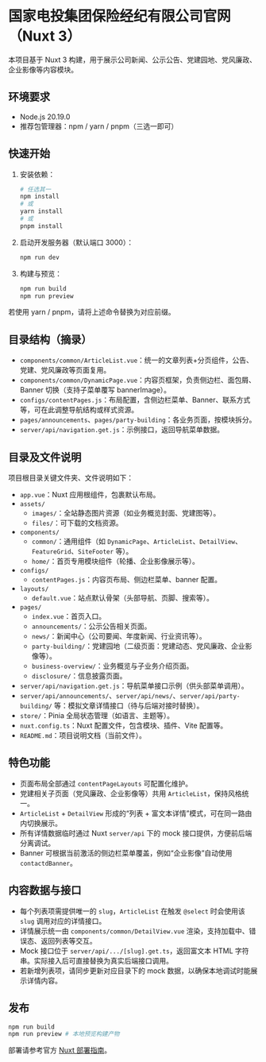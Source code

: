 # 国家电投集团保险经纪有限公司官网（Nuxt 3）

本项目基于 Nuxt 3 构建，用于展示公司新闻、公示公告、党建园地、党风廉政、企业影像等内容模块。

## 环境要求

- Node.js 20.19.0
- 推荐包管理器：npm / yarn / pnpm（三选一即可）

## 快速开始

1. 安装依赖：

   ```bash
   # 任选其一
   npm install
   # 或
   yarn install
   # 或
   pnpm install
   ```

2. 启动开发服务器（默认端口 3000）：

   ```bash
   npm run dev
   ```

3. 构建与预览：

   ```bash
   npm run build
   npm run preview
   ```

若使用 yarn / pnpm，请将上述命令替换为对应前缀。

## 目录结构（摘录）

- `components/common/ArticleList.vue`：统一的文章列表+分页组件，公告、党建、党风廉政等页面复用。
- `components/common/DynamicPage.vue`：内容页框架，负责侧边栏、面包屑、Banner 切换（支持子菜单覆写 bannerImage）。
- `configs/contentPages.js`：布局配置，含侧边栏菜单、Banner、联系方式等，可在此调整导航结构或样式资源。
- `pages/announcements`、`pages/party-building`：各业务页面，按模块拆分。
- `server/api/navigation.get.js`：示例接口，返回导航菜单数据。

## 目录及文件说明

项目根目录关键文件夹、文件说明如下：

- `app.vue`：Nuxt 应用根组件，包裹默认布局。
- `assets/`
  - `images/`：全站静态图片资源（如业务概览封面、党建图等）。
  - `files/`：可下载的文档资源。
- `components/`
  - `common/`：通用组件（如 `DynamicPage`、`ArticleList`、`DetailView`、`FeatureGrid`、`SiteFooter` 等）。
  - `home/`：首页专用模块组件（轮播、企业影像展示等）。
- `configs/`
  - `contentPages.js`：内容页布局、侧边栏菜单、banner 配置。
- `layouts/`
  - `default.vue`：站点默认骨架（头部导航、页脚、搜索等）。
- `pages/`
  - `index.vue`：首页入口。
  - `announcements/`：公示公告相关页面。
  - `news/`：新闻中心（公司要闻、年度新闻、行业资讯等）。
  - `party-building/`：党建园地（二级页面：党建动态、党风廉政、企业影像等）。
  - `business-overview/`：业务概览与子业务介绍页面。
  - `disclosure/`：信息披露页面。
- `server/api/navigation.get.js`：导航菜单接口示例（供头部菜单调用）。
- `server/api/announcements/`、`server/api/news/`、`server/api/party-building/` 等：模拟文章详情接口（待与后端对接时替换）。
- `store/`：Pinia 全局状态管理（如语言、主题等）。
- `nuxt.config.ts`：Nuxt 配置文件，包含模块、插件、Vite 配置等。
- `README.md`：项目说明文档（当前文件）。

## 特色功能

- 页面布局全部通过 `contentPageLayouts` 可配置化维护。
- 党建相关子页面（党风廉政、企业影像等）共用 `ArticleList`，保持风格统一。
- `ArticleList` + `DetailView` 形成的“列表 + 富文本详情”模式，可在同一路由内切换展示。
- 所有详情数据临时通过 Nuxt `server/api` 下的 mock 接口提供，方便前后端分离调试。
- Banner 可根据当前激活的侧边栏菜单覆盖，例如“企业影像”自动使用 `contactdBanner`。

## 内容数据与接口

- 每个列表项需提供唯一的 `slug`，`ArticleList` 在触发 `@select` 时会使用该 `slug` 调用对应的详情接口。
- 详情展示统一由 `components/common/DetailView.vue` 渲染，支持加载中、错误态、返回列表等交互。
- Mock 接口位于 `server/api/.../[slug].get.ts`，返回富文本 HTML 字符串。实际接入后可直接替换为真实后端接口调用。
- 若新增列表项，请同步更新对应目录下的 mock 数据，以确保本地调试时能展示详情内容。

## 发布

```bash
npm run build
npm run preview # 本地预览构建产物
```

部署请参考官方 [Nuxt 部署指南](https://nuxt.com/docs/getting-started/deployment)。
